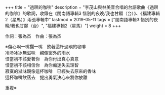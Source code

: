 +++
title = "過暝的咖啡"
description = "李茂山與林美音合唱的台語歌曲《過暝的咖啡》的歌詞，收錄在《閩南語專輯3 惜別的夜晚/我也甘願（台）》、《福建專輯2（星馬）》兩張專輯中"
lastmod = 2019-05-11
tags = ["閩南語專輯3 惜別的夜晚/我也甘願（台）",  "福建專輯2（星馬）"]
weight = 8
+++

作詞：張為杰　作曲：張為杰

※傷心啊一嘴擱一嘴　飲著這杯過暝的咖啡  
冷冷冰冰無滋味　親像窗外的雨水  
恨當初不該愛著你　為你付出真心真意  
恨當初不該相信你　為你痴迷失去理智  
寂寞的滋味親像這杯咖啡　已經失去原來的香味  
這杯咖啡飲落去　提出勇氣決心來將你放離  

重複※
